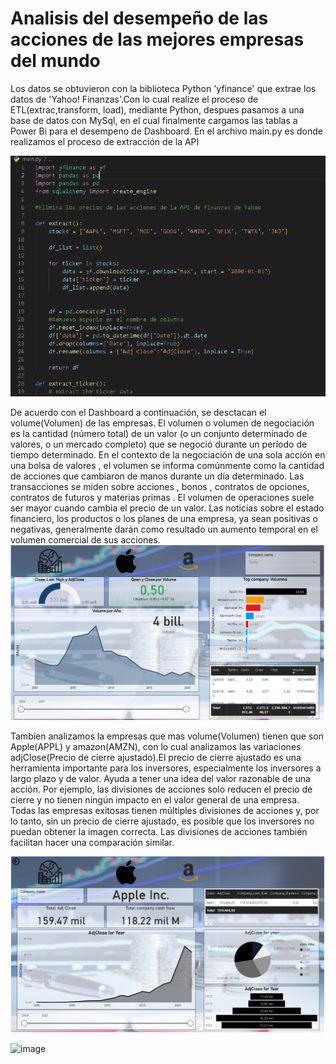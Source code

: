 # Analisis del desempeño de las acciones de las mejores empresas del mundo


 Los datos se obtuvieron con la biblioteca Python 'yfinance' que extrae los datos de 'Yahoo! Finanzas'.Con lo cual realize el proceso de ETL(extrac,transform, load), mediante Python, despues pasamos a una base de datos con MySql, en el cual finalmente cargamos las tablas a Power Bi para el desempeno de Dashboard. 
 En el archivo main.py es donde realizamos el proceso de extracción de la API

![image](https://github.com/agusm95/Stock_market/blob/main/imagenes/Captura.PNG)<br>

 De acuerdo con el Dashboard a continuación, se desctacan el volume(Volumen) de las empresas. El volumen o volumen de negociación es la cantidad (número total) de un valor (o un conjunto determinado de valores, o un mercado completo) que se negoció durante un período de tiempo determinado. En el contexto de la negociación de una sola acción en una bolsa de valores , el volumen se informa comúnmente como la cantidad de acciones que cambiaron de manos durante un día determinado. Las transacciones se miden sobre acciones , bonos , contratos de opciones, contratos de futuros y materias primas . El volumen de operaciones suele ser mayor cuando cambia el precio de un valor. Las noticias sobre el estado financiero, los productos o los planes de una empresa, ya sean positivas o negativas, generalmente darán como resultado un aumento temporal en el volumen comercial de sus acciones.
 ![image](https://github.com/agusm95/Stock_market/blob/main/imagenes/dashboard.PNG)<br>

 Tambien analizamos la empresas que mas volume(Volumen) tienen que son Apple(APPL) y amazon(AMZN), con lo cual analizamos las variaciones adjClose(Precio de cierre ajustado).El precio de cierre ajustado es una herramienta importante para los inversores, especialmente los inversores a largo plazo y de valor. Ayuda a tener una idea del valor razonable de una acción. Por ejemplo, las divisiones de acciones solo reducen el precio de cierre y no tienen ningún impacto en el valor general de una empresa. Todas las empresas exitosas tienen múltiples divisiones de acciones y, por lo tanto, sin un precio de cierre ajustado, es posible que los inversores no puedan obtener la imagen correcta. Las divisiones de acciones también facilitan hacer una comparación similar.

 ![image](https://github.com/agusm95/Stock_market/blob/main/imagenes/dashboard2.PNG)<br>

 ![image]([imagenes\dashboard_amazon.PNG](https://github.com/agusm95/Stock_market/blob/main/imagenes/dashboard_amazon.PNG))<br>




 
 
 

